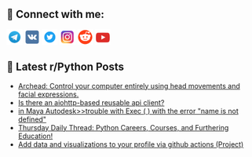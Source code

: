 ## 🔎 Connect with me:
[<img src="https://github.com/bullbesh/bullbesh/blob/main/images/Telegram.png" width="32" height="32" />](https://t.me/bullbesh)
[<img src="https://github.com/bullbesh/bullbesh/blob/main/images/VK.png" width="32" height="32" />](https://vk.com/bullbesh)
[<img src="https://github.com/bullbesh/bullbesh/blob/main/images/Twitter.png" width="32" height="32" />](https://twitter.com/bullbesh1)
[<img src="https://github.com/bullbesh/bullbesh/blob/main/images/Instagram.png" width="32" height="32" />](https://www.instagram.com/bullbesh)
[<img src="https://github.com/bullbesh/bullbesh/blob/main/images/Reddit.png" width="32" height="32" />](https://www.reddit.com/user/bullbesh)
[<img src="https://github.com/bullbesh/bullbesh/blob/main/images/YouTube.png" width="32" height="32" />](https://www.youtube.com/channel/UCtfjRs6uzgq5mfm8S06WTcg)

## 📕 Latest r/Python Posts
<!-- BLOG-POST-LIST:START -->
- [Archead: Control your computer entirely using head movements and facial expressions.](https://www.reddit.com/r/Python/comments/1e65flg/archead_control_your_computer_entirely_using_head/)
- [Is there an aiohttp-based reusable api client?](https://www.reddit.com/r/Python/comments/1e64tuy/is_there_an_aiohttpbased_reusable_api_client/)
- [in Maya Autodesk&gt;&gt;trouble with Exec &lpar; &rpar; with the error &quot;name is not defined&quot;](https://www.reddit.com/r/Python/comments/1e621n7/in_maya_autodesktrouble_with_exec_with_the_error/)
- [Thursday Daily Thread: Python Careers, Courses, and Furthering Education!](https://www.reddit.com/r/Python/comments/1e5xg1b/thursday_daily_thread_python_careers_courses_and/)
- [Add data and visualizations to your profile via github actions &lpar;Project&rpar;](https://www.reddit.com/r/Python/comments/1e5tgii/add_data_and_visualizations_to_your_profile_via/)
<!-- BLOG-POST-LIST:END -->
